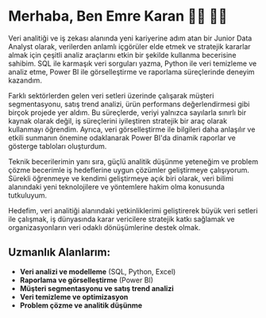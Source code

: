# Merhaba, Ben Emre Karan 👋🏾 👨‍💻

Veri analitiği ve iş zekası alanında yeni kariyerine adım atan bir Junior Data Analyst olarak, verilerden anlamlı içgörüler elde etmek ve stratejik kararlar almak için çeşitli analiz araçlarını etkin bir şekilde kullanma becerisine sahibim. SQL ile karmaşık veri sorguları yazma, Python ile veri temizleme ve analiz etme, Power BI ile görselleştirme ve raporlama süreçlerinde deneyim kazandım.

Farklı sektörlerden gelen veri setleri üzerinde çalışarak müşteri segmentasyonu, satış trend analizi, ürün performans değerlendirmesi gibi birçok projede yer aldım. Bu süreçlerde, veriyi yalnızca sayılarla sınırlı bir kaynak olarak değil, iş süreçlerini iyileştiren stratejik bir araç olarak kullanmayı öğrendim. Ayrıca, veri görselleştirme ile bilgileri daha anlaşılır ve etkili sunmanın önemine odaklanarak Power BI'da dinamik raporlar ve gösterge tabloları oluşturdum.

Teknik becerilerimin yanı sıra, güçlü analitik düşünme yeteneğim ve problem çözme becerimle iş hedeflerine uygun çözümler geliştirmeye çalışıyorum. Sürekli öğrenmeye ve kendimi geliştirmeye açık biri olarak, veri bilimi alanındaki yeni teknolojilere ve yöntemlere hakim olma konusunda tutkuluyum.

Hedefim, veri analitiği alanındaki yetkinliklerimi geliştirerek büyük veri setleri ile çalışmak, iş dünyasında karar vericilere stratejik katkı sağlamak ve organizasyonların veri odaklı dönüşümlerine destek olmak.

## Uzmanlık Alanlarım:

- **Veri analizi ve modelleme** (SQL, Python, Excel)
- **Raporlama ve görselleştirme** (Power BI)
- **Müşteri segmentasyonu ve satış trend analizi**
- **Veri temizleme ve optimizasyon**
- **Problem çözme ve analitik düşünme**
